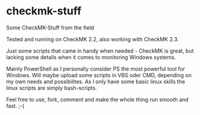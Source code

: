 # checkmk-stuff
Some CheckMK-Stuff from the field

Tested and running on CheckMK 2.2, also working with CheckMK 2.3.

Just some scripts that came in handy when needed - CheckMK is great, but lacking some details when it comes to monitoring Windows systems.

Mainly PowerShell as I personally consider PS the most powerful tool for Windows. Will maybe upload some scripts in VBS oder CMD, depending on my own needs and possibilites.
As I only have some basic linux skills the linux scripts are simply bash-scripts.

Feel free to use, fork, comment and make the whole thing run smooth and fast. ;-)
